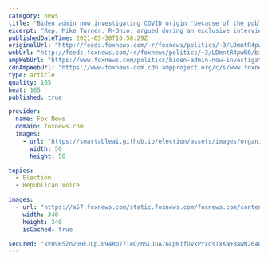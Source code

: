 ```yaml
---
category: news
title: "Biden admin now investigating COVID origin 'because of the public outcry’: Rep. Mike Turner"
excerpt: "Rep. Mike Turner, R-Ohio, argued during an exclusive interview with “Sunday Morning Futures” that “everything points to the Wuhan lab” as it pertains to the origin of COVID-19, and added that “we need to get to the bottom of it.”"
publishedDateTime: 2021-05-30T16:58:29Z
originalUrl: "http://feeds.foxnews.com/~r/foxnews/politics/~3/LDmntR4pwR0/biden-admin-now-investigating-covid-origin-because-of-the-public-outcry-rep-mike-turner"
webUrl: "http://feeds.foxnews.com/~r/foxnews/politics/~3/LDmntR4pwR0/biden-admin-now-investigating-covid-origin-because-of-the-public-outcry-rep-mike-turner"
ampWebUrl: "https://www.foxnews.com/politics/biden-admin-now-investigating-covid-origin-because-of-the-public-outcry-rep-mike-turner.amp"
cdnAmpWebUrl: "https://www-foxnews-com.cdn.ampproject.org/c/s/www.foxnews.com/politics/biden-admin-now-investigating-covid-origin-because-of-the-public-outcry-rep-mike-turner.amp"
type: article
quality: 165
heat: 165
published: true

provider:
  name: Fox News
  domain: foxnews.com
  images:
    - url: "https://smartableai.github.io/election/assets/images/organizations/foxnews.com-50x50.jpg"
      width: 50
      height: 50

topics:
  - Election
  - Republican Voice

images:
  - url: "https://a57.foxnews.com/static.foxnews.com/foxnews.com/content/uploads/2020/10/340/340/Talia-Kaplan.jpg?ve=1&tl=1"
    width: 340
    height: 340
    isCached: true

secured: "kVUvH5Zn20HFJCpJ094Rp77IeQ/nSLJuA7GLpNifDVxPYxdsTxKN+BAwN264uDb/m8C46LQBdp7cuiwgdUz5GmRlUYxyalqDnBfcX72Wz8MwHxhCvmj6mhw8Gc0F2k+oeYVmf0C0eJqt9omjh0P5Gnx18EwL2uoKy+GmMeTKhS05ce2vhzA+Ypaa1q30U/JU5FISlZz6IjB5BFte5DxZL7o7FdzfmV+V3ITpK82Cmt9vKTEHUZO+3xpz5wLqkOgJKKkaTvSVgwYT7fCv3fhusmrvusku+L/oJHJXPU01jHZaog62hagclnASDI1O34vdbOJsjF0VqgHTy9Kvga3kXuD+VIcq7sYJQKXS7JWQPuU=;232D6EdrCFYj2Vuc/K2uXw=="
---
```


